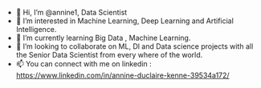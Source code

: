 - 👋 Hi, I’m @annine1, Data Scientist
- 👀 I’m interested in  Machine Learning, Deep Learning and Artificial Intelligence.
- 🌱 I’m currently learning Big Data , Machine Learning.
- 💞️ I’m looking to collaborate on ML, Dl and Data science projects with all the Senior Data Scientist from every where of the world.
- 📫 You can connect with me on linkedin : https://www.linkedin.com/in/annine-duclaire-kenne-39534a172/

<!---
annine1/annine1 is a ✨ special ✨ repository because its `README.md` (this file) appears on your GitHub profile.
You can click the Preview link to take a look at your changes.
--->
